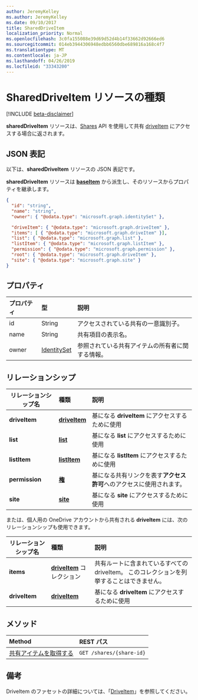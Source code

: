 ```yaml
---
author: JeremyKelley
ms.author: JeremyKelley
ms.date: 09/10/2017
title: SharedDriveItem
localization_priority: Normal
ms.openlocfilehash: 3c0fa155088e39d69d52d4b14f33662d92666ed6
ms.sourcegitcommit: 014eb3944306948edbb6560dbe689816a168c4f7
ms.translationtype: MT
ms.contentlocale: ja-JP
ms.lasthandoff: 04/26/2019
ms.locfileid: "33343200"
---
```

# <a name="shareddriveitem-resource-type"></a>SharedDriveItem リソースの種類

[!INCLUDE [beta-disclaimer](../../includes/beta-disclaimer.md)]

**sharedDriveItem** リソースは、[Shares](../api/shares-get.md) API を使用して共有 [driveItem](driveitem.md) にアクセスする場合に返されます。

## <a name="json-representation"></a>JSON 表記

以下は、**sharedDriveItem** リソースの JSON 表記です。

**sharedDriveItem** リソースは [**baseItem**](baseitem.md) から派生し、そのリソースからプロパティを継承します。

<!-- {
  "blockType": "resource",
  "baseType": "microsoft.graph.baseItem",
  "optionalProperties": [  ],
  "@odata.type": "microsoft.graph.sharedDriveItem"
}-->

```json
{
  "id": "string",
  "name": "string",
  "owner": { "@odata.type": "microsoft.graph.identitySet" },

  "driveItem": { "@odata.type": "microsoft.graph.driveItem" },
  "items": [ { "@odata.type": "microsoft.graph.driveItem" }],
  "list": { "@odata.type": "microsoft.graph.list" },
  "listItem": { "@odata.type": "microsoft.graph.listItem" },
  "permission": { "@odata.type": "microsoft.graph.permission" },
  "root": { "@odata.type": "microsoft.graph.driveItem" },
  "site": { "@odata.type": "microsoft.graph.site" }
}
```

## <a name="properties"></a>プロパティ

| プロパティ | 型                          | 説明                                                      |
| :------- | :---------------------------- | :--------------------------------------------------------------- |
| id       | String                        | アクセスされている共有の一意識別子。              |
| name     | String                        | 共有項目の表示名。                             |
| owner    | [IdentitySet](identityset.md) | 参照されている共有アイテムの所有者に関する情報。 |

## <a name="relationships"></a>リレーションシップ

| リレーションシップ名 | 種類                | 説明
| ------------------|:--------------------|:-----------------------------------
| **driveItem**     | [**driveItem**][driveItem] | 基になる **driveItem** にアクセスするために使用
| **list**          | [**list**][list]           | 基になる **list** にアクセスするために使用
| **listItem**      | [**listItem**][listItem]   | 基になる **listItem** にアクセスするために使用
| **permission**    | [**権**][permission] | 基になる共有リンクを表す**アクセス許可**へのアクセスに使用されます。
| **site**          | [**site**][site]           | 基になる **site** にアクセスするために使用

または、個人用の OneDrive アカウントから共有される **driveItem** には、次のリレーションシップも使用できます。

| リレーションシップ名 | 種類                         | 説明
| ------------------|:-----------------------------|:-----------------------------------
| **items**         | [**driveItem**][driveItem] コレクション | 共有ルートに含まれているすべての driveItem。 このコレクションを列挙することはできません。
| **driveItem**     | [**driveItem**][driveItem]            | 基になる **driveItem** にアクセスするために使用

[driveItem]: driveitem.md
[list]: list.md
[listItem]: listitem.md
[permission]: permission.md
[site]: site.md

## <a name="methods"></a>メソッド

| Method                                  | REST パス                |
| :-------------------------------------- | :----------------------- |
| [共有アイテムを取得する](../api/shares-get.md) | `GET /shares/{share-id}` |

## <a name="remarks"></a>備考

DriveItem のファセットの詳細については、「[DriveItem](driveitem.md)」を参照してください。

<!--
{
  "type": "#page.annotation",
  "description": "Share resource returns information about a shared item or collection of items.",
  "keywords": "share,shared,sharing root,shared files, shared items",
  "section": "documentation",
  "tocPath": "Resources/Share",
  "suppressions": []
}
-->

